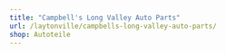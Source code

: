 ```yaml
---
title: "Campbell's Long Valley Auto Parts"
url: /laytonville/campbells-long-valley-auto-parts/
shop: Autoteile
---
```

